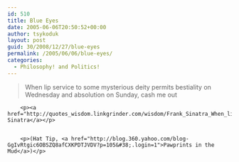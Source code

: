 ```yaml
---
id: 510
title: Blue Eyes
date: 2005-06-06T20:50:52+00:00
author: tsykoduk
layout: post
guid: 30/2008/12/27/blue-eyes
permalink: /2005/06/06/blue-eyes/
categories:
  - Philosophy! and Politics!
---
```

<blockquote>When lip service to some mysterious deity permits bestiality on Wednesday and absolution on Sunday, cash me out</blockquote>

		<p><a href="http://quotes_wisdom.linkgrinder.com/wisdom/Frank_Sinatra_When_lip_service_to_some_mysterious_deity_permits_bestiality_on_2259_2.html">Frank Sinatra</a></p>


		<p>(Hat Tip, <a href="http://blog.360.yahoo.com/blog-GgIvRtgic6OBSZQ8afCXKPDTJVDV?p=105&#38;.login=1">Pawprints in the Mud</a>)</p>